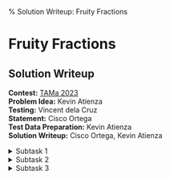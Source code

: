 % Solution Writeup: Fruity Fractions


# Fruity Fractions  
## Solution Writeup

**Contest:** [TAMa 2023](https://noi.ph/tama-2023/)  
**Problem Idea:** Kevin Atienza  
**Testing:** Vincent dela Cruz  
**Statement:** Cisco Ortega  
**Test Data Preparation:** Kevin Atienza  
**Solution Writeup:** Cisco Ortega, Kevin Atienza  



<details class="editorial-section"><summary class="h2">Subtask 1</summary>

Let the apple emoji &#127822; be $x$, the banana emoji &#127820; be $y$, and the coconut emoji &#129381; be $z$.

First, note that floating point is the devil.  So, as one normally does with rational functions, let&rsquo;s multiply through both sides by a common denominator and move everything to one side.

To be a bit less cluttered, let $s = x + 2z$ and $t = 2x - y + 3z$.  Then, we should get:
$$
    \frac{2syt + 2xyt - 3xst - xsy}{xsyt} = 0.
$$
And again, as is typical for rational functions, we know that the entire expression equals $0$ when $2syt + 2xyt - 3xst - xsy = 0$ and $x \neq 0$ and $s \neq 0$ and $y \neq 0$ and $t \neq 0$.

This can all be done using integer arithmetic!  Perfect!

A simple brute force solution is to enumerate **all** tuples of $(x, y, z)$ where $-n \leq x, y, z \leq n$ (say, using three nested for loops) and count the number of tuples for which the above criteria hold.  The total amount of work is proportional to $(2n+1)^3$, the number of tested tuples, and with $n=3^5 = 243$, this approach is fast enough for the first subtask.

</details>



<details class="editorial-section"><summary class="h2">Subtask 2</summary>

Let&rsquo;s write the numerator entirely in terms of $x$, $y$, and $z$:
$$
    2(x+2z)y(2x - y + 3z) + 2xy(2x - y + 3z) - 2x(x+2z)(2x - y + 3z) - 2x(x+2z)y = 0.
$$
If we expand this out and collect like terms, we should get an equation that looks something like this:
$$
    Ax^3 + Bx^2y + Cxy^2 + Dy^2z + Eyz^2 + Fx^2z + Gxz^2 + Hxyz = 0,
$$
where $A, B, C, D, E, F, G, H$ are some constants whose values I won&rsquo;t spell out here (you can do the algebra on pen-and-paper or using a computer algebra system to get these coefficients yourself).

However, note that once $x$ and $y$ are selected, then our choices for $z$ are &ldquo;locked in&rdquo;; when only $z$ is left to vary, we are left with a one-variable equation, which we know how to solve!  In particular:
$$
    (Ey + Gx)z^2 + (Dy^2 + Fx^2 + Hxy)z + (Ax^3 + Bx^2y + Cxy^2) = 0.
$$
If $x$ and $y$ are fixed, then this just becomes a quadratic equation in terms of $z$, and we know how to solve those!  So, precisely, we get the following solution:

- Enumerate all pairs $(x, y)$ such that $-n \leq x, y \leq n$.  For each one:
    - Use the quadratic formula to solve for what values of $z$ satisfy the equation.
    - For each distinct solution of $z$ that (a) is an integer; and (b) lies within $-n$ to $n$, add $+1$ to the answer.
        - Remember also to not count solutions which would make any of the denominators equal to $0$

You also have to handle some other edge cases, such as what to do if $Ey + Gx = 0$, but those are implementation details you can figure out yourself.  The amount of work done is now only proportional to $(2n+1)^2$ (since we only enumerate all possible $x$ and $y$).  With $n = 5^5 = 3125$, this approach is fast enough for the second subtask.

</details>



<details class="editorial-section"><summary class="h2">Subtask 3</summary>

The previous algorithm is too slow for subtasks 3 and 4. This is because the amount of work grows quadratically with respect to $n$, and for $n = 5^{10} = 9765625$, we have $(2n+1)^2 \approx 4\cdot 10^{14}$, which is quite large; a computer that can do $1$ billion operations per second (a.k.a. &ldquo;1 gigahertz&rdquo;) will take several days to solve this problem with the previous algorithm.

Anyway, for this subtask, we will just give you hints on how to proceed. But for these hints to be helpful, you probably should first know how to solve degree $1$ and degree $2$ Diophantine equations. (The current equation is of degree $3$.) There are plenty of those you can practice on in Project Euler. You could also refer to [this video (specifically Method 2)](https://www.youtube.com/watch?v=SCdDBYRrDtM&list=PL8yHsr3EFj53L8sMbzIhhXSAOpuZ1Fov8&index=44) for inspiration.

<details class="task"><summary class="h4">Hint 1</summary>
If $(x, y, z)$ is an integer solution, then $(n x, n y, n z)$ is also an integer solution for any integer $n$. In fact, $(\alpha x, \alpha y, \alpha z)$ is a *rational* solution for any rational $\alpha$.

(Basically, &ldquo;$f$ is *homogeneous*.&rdquo;)

If you think about this some more, it means that if we write our equation as
$$f(x, y, z) = 0,$$
then integer solutions to this are related to rational solutions of
$$f(X, Y, 1) = 0.$$
</details>

<details class="task"><summary class="h4">Hint 2</summary>
Because $f$ is homogeneous of degree $3$, the graph of $f(X, Y, 1) = 0$ is a *cubic* curve, which renders the corresponding rational equation hard to solve. (We can generally solve up to degree $2$ easily, but degree $3$ is where dragons[^1] roam.)

However, if you actually draw/plot the graph of $f(X, Y, 1) = 0$, you should see *something curious*...
</details>

</details>

[^1]: that is, dragons known as *elliptic curves*

